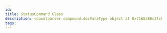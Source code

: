 ```yaml
---
id: 
title: StatusCommand Class
description: <doxmlparser.compound.docParaType object at 0x7168a80c2fc0>
tags:
---
```

